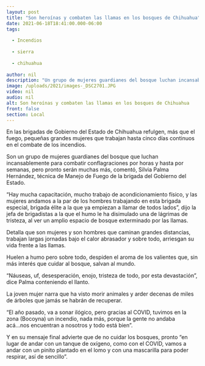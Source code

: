 ```yaml
---
layout: post
title: "Son heroínas y combaten las llamas en los bosques de Chihuahua"
date: 2021-06-18T18:41:00.000-06:00
tags:
  
  - Incendios
  
  - sierra
  
  - chihuahua
  
author: nil
description: "Un grupo de mujeres guardianes del bosque luchan incansablemente para combatir conflagraciones por horas y hasta por semanas"
image: /uploads/2021/images-_DSC2701.JPG
video: nil
audio: nil
alt: Son heroínas y combaten las llamas en los bosques de Chihuahua
front: false
section: Local
---
```


En las brigadas de Gobierno del Estado de Chihuahua refulgen, más que el fuego, pequeñas grandes mujeres que trabajan hasta cinco días continuos en el combate de los incendios.

 

Son un grupo de mujeres guardianes del bosque que luchan incansablemente para combatir conflagraciones por horas y hasta por semanas, pero pronto serán muchas más, comentó, Silvia Palma Hernández, técnica de Manejo de Fuego de la brigada del Gobierno del Estado.

 

“Hay mucha capacitación, mucho trabajo de acondicionamiento físico, y las mujeres andamos a la par de los hombres trabajando en esta brigada especial, brigada élite a la que ya empiezan a llamar de todos lados”, dijo la jefa de brigadistas a la que el humo le ha disimulado una de lágrimas de tristeza, al ver un amplio espacio de bosque exterminado por las llamas.

 

Detalla que son mujeres y son hombres que caminan grandes distancias, trabajan largas jornadas bajo el calor abrasador y sobre todo, arriesgan su vida frente a las llamas.

 

Huelen a humo pero sobre todo, despiden el aroma de los valientes que, sin más interés que cuidar al bosque, salvan al mundo.

 

“Náuseas, uf, desesperación, enojo, tristeza de todo, por esta devastación”, dice Palma conteniendo el llanto.

 

La joven mujer narra que ha visto morir animales y arder decenas de miles de árboles que jamás se habrán de recuperar.

 

“El año pasado, va a sonar ilógico, pero gracias al COVID, tuvimos en la zona (Bocoyna) un incendio, nada más, porque la gente no andaba acá...nos encuentran a nosotros y todo está bien”.

 

Y  en su mensaje final advierte que de no cuidar los bosques, pronto “en lugar de andar con un tanque de oxígeno, como con el COVID, vamos a andar con un pinito plantado en el lomo y con una mascarilla para poder respirar, así de sencillo”.
